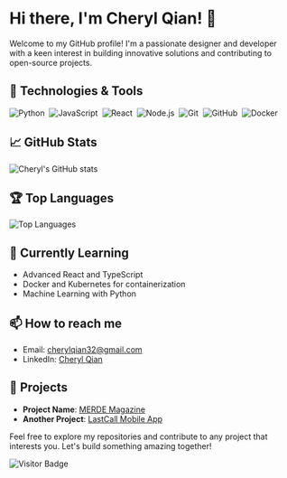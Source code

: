 # Hi there, I'm Cheryl Qian! 👋

Welcome to my GitHub profile! I'm a passionate designer and developer with a keen interest in building innovative solutions and contributing to open-source projects.

## 🔧 Technologies & Tools

![Python](https://img.shields.io/badge/-Python-05122A?style=flat&logo=python)&nbsp;
![JavaScript](https://img.shields.io/badge/-JavaScript-05122A?style=flat&logo=javascript)&nbsp;
![React](https://img.shields.io/badge/-React-05122A?style=flat&logo=react)&nbsp;
![Node.js](https://img.shields.io/badge/-Node.js-05122A?style=flat&logo=node.js)&nbsp;
![Git](https://img.shields.io/badge/-Git-05122A?style=flat&logo=git)&nbsp;
![GitHub](https://img.shields.io/badge/-GitHub-05122A?style=flat&logo=github)&nbsp;
![Docker](https://img.shields.io/badge/-Docker-05122A?style=flat&logo=docker)&nbsp;

## 📈 GitHub Stats

![Cheryl's GitHub stats](https://github-readme-stats.vercel.app/api?username=cheryl-qian&show_icons=true&theme=radical)

## 🏆 Top Languages

![Top Languages](https://github-readme-stats.vercel.app/api/top-langs/?username=cheryl-qian&layout=compact&theme=radical)

## 🌱 Currently Learning

- Advanced React and TypeScript
- Docker and Kubernetes for containerization
- Machine Learning with Python

## 📫 How to reach me

- Email: [cherylqian32@gmail.com](mailto:cherylqian32@gmail.com)
- LinkedIn: [Cheryl Qian](https://www.linkedin.com/in/cheryl-qian)

## 🚀 Projects

- **Project Name**: [MERDE Magazine](merdemagazine.com)
- **Another Project**: [LastCall Mobile App](https://www.figma.com/design/BowYQgOD2MHb1a5MwvYiwR/LastCall?node-id=0-1&t=3xItjWcVnRLVdIJX-1)

Feel free to explore my repositories and contribute to any project that interests you. Let's build something amazing together!

![Visitor Badge](https://visitor-badge.laobi.icu/badge?page_id=cheryl-qian.cheryl-qian)
